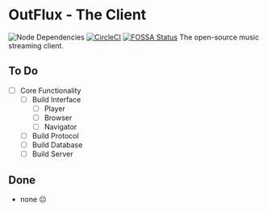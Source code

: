 # OutFlux - The Client
![Node Dependencies](https://david-dm.org/outflux/OutFluxElectronClient.svg)
[![CircleCI](https://circleci.com/gh/OutFlux/OutFluxElectronClient.svg?style=shield)](https://circleci.com/gh/OutFlux/OutFluxElectronClient)
[![FOSSA Status](https://app.fossa.io/api/projects/git%2Bgithub.com%2FOutFlux%2FOutFluxElectronClient.svg?type=shield)](https://app.fossa.io/projects/git%2Bgithub.com%2FOutFlux%2FOutFluxElectronClient?ref=badge_shield)
The open-source music streaming client.
## To Do
- [ ] Core Functionality
  - [ ] Build Interface
    - [ ] Player
    - [ ] Browser
    - [ ] Navigator
  - [ ] Build Protocol
  - [ ] Build Database
  - [ ] Build Server

## Done
 - none ☹️
 

